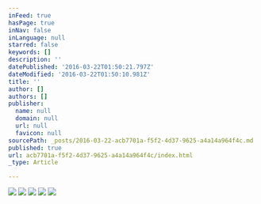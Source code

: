 ```yaml
---
inFeed: true
hasPage: true
inNav: false
inLanguage: null
starred: false
keywords: []
description: ''
datePublished: '2016-03-22T01:50:21.797Z'
dateModified: '2016-03-22T01:50:10.981Z'
title: ''
author: []
authors: []
publisher:
  name: null
  domain: null
  url: null
  favicon: null
sourcePath: _posts/2016-03-22-acb7701a-f5f2-4d37-9625-a4a14a964f4c.md
published: true
url: acb7701a-f5f2-4d37-9625-a4a14a964f4c/index.html
_type: Article

---
```

![](https://the-grid-user-content.s3-us-west-2.amazonaws.com/e5d0e7f5-f640-45b0-a596-3aa2afce04fb.jpg)
![](https://the-grid-user-content.s3-us-west-2.amazonaws.com/3a4d18db-3e61-442f-abb5-c8d408759313.jpg)
![](https://the-grid-user-content.s3-us-west-2.amazonaws.com/547c9dd3-0018-4f35-b01c-0e95523652c9.jpg)
![](https://the-grid-user-content.s3-us-west-2.amazonaws.com/37c89bde-46b9-4939-8e70-500560468c79.jpg)
![](https://the-grid-user-content.s3-us-west-2.amazonaws.com/4e7dc19e-4c4e-4996-b891-2fcfdeeea4e6.jpg)